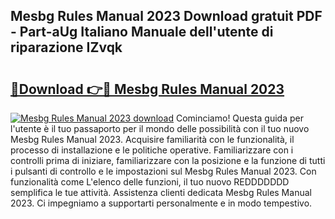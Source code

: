 ## Mesbg Rules Manual 2023 Download gratuit PDF - Part-aUg Italiano Manuale dell'utente di riparazione IZvqk

# <h2><a href="http://dff88xt.blite.top/?on=Mesbg+Rules+Manual+2023">🔗Download 👉🔴 Mesbg Rules Manual 2023</a></h2>

[![Mesbg Rules Manual 2023 download](https://i.imgur.com/lujVjoI.png)](http://dff88xt.blite.top/?on=Mesbg+Rules+Manual+2023)
Cominciamo! Questa guida per l'utente è il tuo passaporto per il mondo delle possibilità con il tuo nuovo Mesbg Rules Manual 2023. Acquisire familiarità con le funzionalità, il processo di installazione e le politiche operative. Familiarizzare con i controlli prima di iniziare, familiarizzare con la posizione e la funzione di tutti i pulsanti di controllo e le impostazioni sul Mesbg Rules Manual 2023. Con funzionalità come L'elenco delle funzioni, il tuo nuovo REDDDDDDD semplifica le tue attività. Assistenza clienti dedicata Mesbg Rules Manual 2023. Ci impegniamo a supportarti personalmente e in modo tempestivo.
